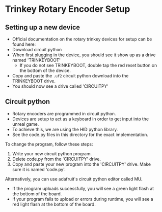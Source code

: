 # Trinkey Rotary Encoder Setup

## Setting up a new device
- Official documentation on the rotary trinkey devices for setup can be found here: [](https://learn.adafruit.com/adafruit-rotary-trinkey/circuitpython)
- Download circuit python [](https://learn.adafruit.com/welcome-to-circuitpython/installing-circuitpython)
- When first plugging in the device, you should see it show up as a drive named 'TRINKEYBOOT'
    - If you do not see TRINKEYBOOT, double tap the red reset button on the bottom of the device.
- Copy and paste the `.uf2` circuit python download into the TRINKEYBOOT drive.
- You should now see a drive called 'CIRCUITPY'

## Circuit python
- Rotary encoders are programmed in circuit python.
- Devices are setup to act as a keyboard in order to get input into the unreal game.
- To achieve this, we are using the HID python library.
- See the code.py files in this directory for the exact implementation.

To change the program, follow these steps:
1. Write your new circuit python program.
2. Delete code.py from the 'CIRCUITPY' drive.
3. Copy and paste your new program into the 'CIRCUITPY' drive. Make sure it is named 'code.py'.

Alternatively, you can use adafruit's circuit python editor called MU. [](https://learn.adafruit.com/adafruit-rotary-trinkey/installing-mu-editor)

- If the program uploads successfully, you will see a green light flash at the bottom of the board.
- If your program fails to upload or errors during runtime, you will see a red light flash at the bottom of the board.


